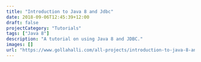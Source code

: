```yaml
---
title: "Introduction to Java 8 and Jdbc"
date: 2018-09-06T12:45:39+12:00
draft: false
projectCategory: "Tutorials"
tags: ["Java 8"]
description: "A tutorial on using Java 8 and JDBC."
images: []
url: "https://www.gollahalli.com/all-projects/introduction-to-java-8-and-jdbc"
---
```

